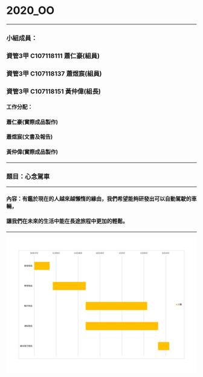 # 2020_OO
-------------------------------------------------
### 小組成員：
### 資管3甲 C107118111 蕭仁豪(組員)
### 資管3甲 C107118137 蕭煜宸(組員)
### 資管3甲 C107118151 黃仲偉(組長)
#### 工作分配：
#### 蕭仁豪(實際成品製作)
#### 蕭煜宸(文書及報告)
#### 黃仲偉(實際成品製作)
-------------------------------------------------
### 題目：心念駕車
-------------------------------------------------
#### 內容：有鑑於現在的人越來越懶惰的緣由，我們希望能夠研發出可以自動駕駛的車輛，
#### 讓我們在未來的生活中能在長途旅程中更加的輕鬆。
-------------------------------------------------
![pic](甘特圖.png)
